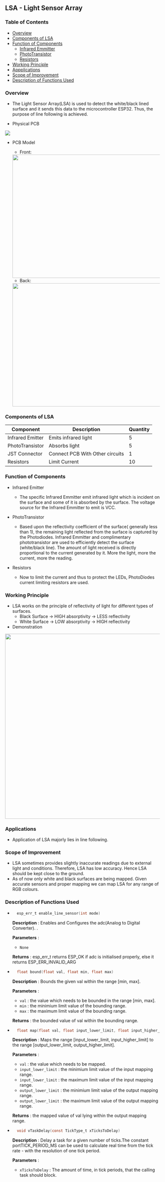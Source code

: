 ## LSA - Light Sensor Array

### Table of Contents
* [Overview](#overview)
* [Components of LSA](#components-of-lsa)
* [Function of Components](#function-of-components)
	* [Infrared Emmitter](#function-of-components)
	* [PhotoTransistor](#function-of-components)
	* [Resistors](#function-of-components)
* [Working Principle](#working-principle)
* [Appplications](#applications)
* [Scope of Improvement](#scope-of-improvement)
* [Description of Functions Used](#description-of-functions-used)

### Overview
- The Light Sensor Array(LSA) is used to detect the white/black lined surface and it sends this data to the microcontroller ESP32. Thus, the purpose of line following is achieved.

- Physical PCB
<img src="assets/lsa_physical.png">

- PCB Model
  - Front:
  <img src="assets/Lsa_front.png" width="800" height="400">

  - Back:
  <img src="assets/Lsa_back.png" width="800" height="400">

### Components of LSA
| Component   | Description   | Quantity |
| ----------- | ------------- | -------- |
| Infrared Emitter         | Emits infrared light   |  5       |
| PhotoTransistor  | Absorbs light |  5       |
| JST Connector   | Connect PCB With Other circuits    |  1       |
| Resistors   | Limit Current |  10       |

### Function of Components
- Infrared Emitter
	- The specific Infrared Emmitter emit infrared light which is incident on the surface and some of it is absorbed by the surface. The voltage source for the Infrared Emmitter to emit is VCC.

- PhotoTransistor
	- Based upon the reflectivity coefficient of the surface( generally less than 1), the remaining light reflected from the surface is captured by the Photodiodes. Infrared Emmitter and complimentary phototransistor are used to efficiently detect the surface (white/black line). The amount of light received is directly proportional to the current generated by it. More the light, more the current, more the reading.

- Resistors
	- Now to limit the current and thus to protect the LEDs, PhotoDiodes current limiting resistors are used.

### Working Principle
- LSA works on the principle of reflectivity of light for different types of surfaces.
	- Black Surface -> HIGH absorptivity -> LESS reflectivity
	- White Surface -> LOW absorptivity -> HIGH reflectivity
- Demonstration
<img src="assets/lsa_reflectivity.gif" width="650" height="600">

### Applications
- Application of LSA majorly lies in line following.

### Scope of Improvement
- LSA sometimes provides slightly inaccurate readings due to external light and conditions. Therefore, LSA has low accuracy. Hence LSA should be kept close to the ground.
- As of now only white and black surfaces are being mapped. Given accurate sensors and proper mapping we can map LSA for any range of RGB colours.

### Description of Functions Used
* ```c
    esp_err_t enable_line_sensor(int mode)
    ```
    **Description** : Enables and Configures the adc(Analog to Digital Converter).	.

    **Parameters** :
    * `None`

    **Returns** : esp_err_t returns ESP_OK if adc is initialised properly, else it returns ESP_ERR_INVALID_ARG

* ```c
    float bound(float val, float min, float max)
    ```
    **Description** : Bounds the given val within the range [min, max].

    **Parameters** :
    * `val` : the value which needs to be bounded in the range [min, max].
    * `min` : the minimium limit value of the bounding range.
    * `max` : the maximum limit value of the bounding range.

    **Returns** : the bounded value of val within the bounding range.

* ```c
    float map(float val, float input_lower_limit, float input_higher_limit, float output_lower_limit, float output_higher_limit)
    ```
    **Description** : Maps the range [input_lower_limit, input_higher_limit] to  the range [output_lower_limit, output_higher_limit].

    **Parameters** :
    * `val` : the value which needs to be mapped.
    * `input_lower_limit` : the minimium limit value of the input mapping range.
    * `input_lower_limit` : the maximum limit value of the input mapping range.
    * `output_lower_limit` : the minimium limit value of the output mapping range.
    * `output_lower_limit` : the maximum limit value of the output mapping range.

    **Returns** : the mapped value of val lying within the output mapping range.

* ```c
    void vTaskDelay(const TickType_t xTicksToDelay)
  ```

  **Description** : Delay a task for a given number of ticks.The constant portTICK_PERIOD_MS can be used to calculate real time from the tick rate - with the     resolution of one tick period.

  **Parameters** :
  * `xTicksToDelay` : The amount of time, in tick periods, that the calling task should block.
